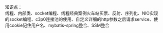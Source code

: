 知识点：<br>线程、内部类、socket编程、线程经典案例火车站买票、反射、序列化、NIO实现的socket编程、c3p0连接池的使用、自定义详细的http参数之后请求service、使用cookie记住用户名、mybatis-spring整合、SSM整合
